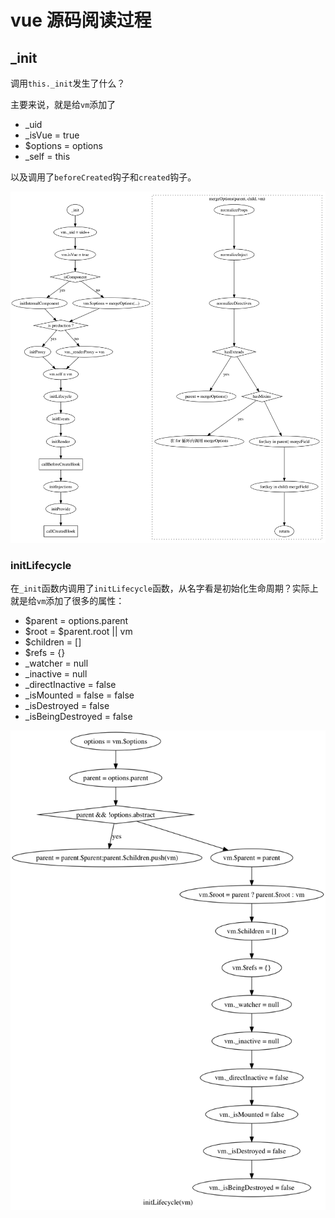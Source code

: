 # vue 源码阅读过程

## _init

调用`this._init`发生了什么？

主要来说，就是给`vm`添加了

- _uid
- _isVue = true
- $options = options
- _self = this

以及调用了`beforeCreated`钩子和`created`钩子。

![this._init](./init.png)

### initLifecycle

在`_init`函数内调用了`initLifecycle`函数，从名字看是初始化生命周期？实际上就是给`vm`添加了很多的属性：

- $parent = options.parent
- $root = $parent.root || vm
- $children = []
- $refs = {}
- _watcher = null
- _inactive = null
- _directInactive = false
- _isMounted = false = false
- _isDestroyed = false
- _isBeingDestroyed = false

![initLifecycle](./initLifecycle.png)
